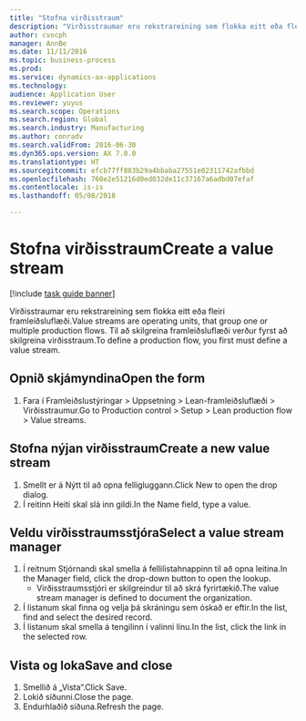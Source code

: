 ```yaml
--- 
title: "Stofna virðisstraum"
description: "Virðisstraumar eru rekstrareining sem flokka eitt eða fleiri framleiðsluflæði."
author: cvocph
manager: AnnBe
ms.date: 11/11/2016
ms.topic: business-process
ms.prod: 
ms.service: dynamics-ax-applications
ms.technology: 
audience: Application User
ms.reviewer: yuyus
ms.search.scope: Operations
ms.search.region: Global
ms.search.industry: Manufacturing
ms.author: conradv
ms.search.validFrom: 2016-06-30
ms.dyn365.ops.version: AX 7.0.0
ms.translationtype: HT
ms.sourcegitcommit: efcb77ff883b29a4bbaba27551e02311742afbbd
ms.openlocfilehash: 760e2e51216d0ed032de11c37167a6adbd07efaf
ms.contentlocale: is-is
ms.lasthandoff: 05/08/2018

---
```

# <a name="create-a-value-stream"></a><span data-ttu-id="27eb7-103">Stofna virðisstraum</span><span class="sxs-lookup"><span data-stu-id="27eb7-103">Create a value stream</span></span>

[!include [task guide banner](../../includes/task-guide-banner.md)]

<span data-ttu-id="27eb7-104">Virðisstraumar eru rekstrareining sem flokka eitt eða fleiri framleiðsluflæði.</span><span class="sxs-lookup"><span data-stu-id="27eb7-104">Value streams are operating units, that group one or multiple production flows.</span></span> <span data-ttu-id="27eb7-105">Til að skilgreina framleiðsluflæði verður fyrst að skilgreina virðisstraum.</span><span class="sxs-lookup"><span data-stu-id="27eb7-105">To define a production flow, you first must define a value stream.</span></span>


## <a name="open-the-form"></a><span data-ttu-id="27eb7-106">Opnið skjámyndina</span><span class="sxs-lookup"><span data-stu-id="27eb7-106">Open the form</span></span>
1. <span data-ttu-id="27eb7-107">Fara í Framleiðslustýringar > Uppsetning > Lean-framleiðsluflæði > Virðisstraumur.</span><span class="sxs-lookup"><span data-stu-id="27eb7-107">Go to Production control > Setup > Lean production flow > Value streams.</span></span>

## <a name="create-a-new-value-stream"></a><span data-ttu-id="27eb7-108">Stofna nýjan virðisstraum</span><span class="sxs-lookup"><span data-stu-id="27eb7-108">Create a new value stream</span></span>
1. <span data-ttu-id="27eb7-109">Smellt er á Nýtt til að opna felligluggann.</span><span class="sxs-lookup"><span data-stu-id="27eb7-109">Click New to open the drop dialog.</span></span>
2. <span data-ttu-id="27eb7-110">Í reitinn Heiti skal slá inn gildi.</span><span class="sxs-lookup"><span data-stu-id="27eb7-110">In the Name field, type a value.</span></span>

## <a name="select-a-value-stream-manager"></a><span data-ttu-id="27eb7-111">Veldu virðisstraumsstjóra</span><span class="sxs-lookup"><span data-stu-id="27eb7-111">Select a value stream manager</span></span>
1. <span data-ttu-id="27eb7-112">Í reitnum Stjórnandi skal smella á fellilistahnappinn til að opna leitina.</span><span class="sxs-lookup"><span data-stu-id="27eb7-112">In the Manager field, click the drop-down button to open the lookup.</span></span>
    * <span data-ttu-id="27eb7-113">Virðisstraumsstjóri er skilgreindur til að skrá fyrirtækið.</span><span class="sxs-lookup"><span data-stu-id="27eb7-113">The value stream manager is defined to document the organization.</span></span>  
2. <span data-ttu-id="27eb7-114">Í listanum skal finna og velja þá skráningu sem óskað er eftir.</span><span class="sxs-lookup"><span data-stu-id="27eb7-114">In the list, find and select the desired record.</span></span>
3. <span data-ttu-id="27eb7-115">Í listanum skal smella á tengilinn í valinni línu.</span><span class="sxs-lookup"><span data-stu-id="27eb7-115">In the list, click the link in the selected row.</span></span>

## <a name="save-and-close"></a><span data-ttu-id="27eb7-116">Vista og loka</span><span class="sxs-lookup"><span data-stu-id="27eb7-116">Save and close</span></span>
1. <span data-ttu-id="27eb7-117">Smellið á „Vista“.</span><span class="sxs-lookup"><span data-stu-id="27eb7-117">Click Save.</span></span>
2. <span data-ttu-id="27eb7-118">Lokið síðunni.</span><span class="sxs-lookup"><span data-stu-id="27eb7-118">Close the page.</span></span>
3. <span data-ttu-id="27eb7-119">Endurhlaðið síðuna.</span><span class="sxs-lookup"><span data-stu-id="27eb7-119">Refresh the page.</span></span>


